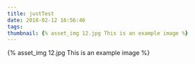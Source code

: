```yaml
---
title: justTest
date: 2018-02-12 16:56:46
tags:
thumbnail: {% asset_img 12.jpg This is an example image %}
---
```

{% asset_img 12.jpg This is an example image %}